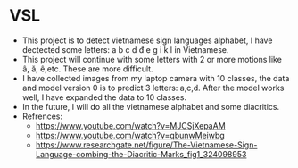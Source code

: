 # VSL
* This project is to detect vietnamese sign languages alphabet, I have dectected some letters: a b c d đ e g i k l in Vietnamese.  
* This project will continue with some letters with 2 or more motions like â, ă, ê,etc. These are more difficult.
* I have collected images from my laptop camera with 10 classes, the data and model version 0 is to predict 3 letters: a,c,d. After the model works well, I have expanded the data to 10 classes.
* In the future, I will do all the vietnamese alphabet and some diacritics.
* Refrences:
  - https://www.youtube.com/watch?v=MJCSjXepaAM
  - https://www.youtube.com/watch?v=qbunwMeiwbg
  - https://www.researchgate.net/figure/The-Vietnamese-Sign-Language-combing-the-Diacritic-Marks_fig1_324098953
